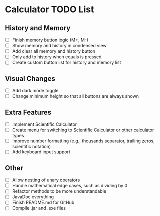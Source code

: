 # Calculator TODO List

## History and Memory

- [ ] Finish memory button logic (M+, M-)
- [ ] Show memory and history in condensed view
- [ ] Add clear all memory and history button
- [ ] Only add to history when equals is pressed
- [ ] Create custom button list for history and memory list

## Visual Changes

- [ ] Add dark mode toggle
- [ ] Change minimum height so that all buttons are always shown

## Extra Features

- [ ] Implement Scientific Calculator
- [ ] Create menu for switching to Scientific Calculator or other calculator types
- [ ] Improve number formatting (e.g., thousands separator, trailing zeros, scientific notation)
- [ ] Add keyboard input support

## Other

- [ ] Allow nesting of unary operators
- [ ] Handle mathematical edge cases, such as dividing by 0
- [ ] Refactor methods to be more understandable
- [ ] JavaDoc everything
- [ ] Finish README.md for GitHub
- [ ] Compile .jar and .exe files
